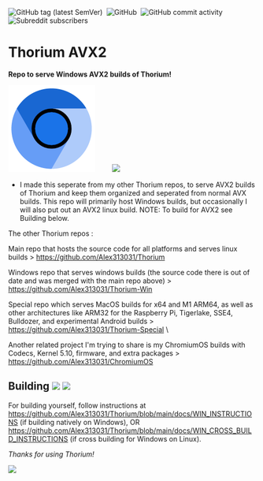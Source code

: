 ![GitHub tag (latest SemVer)](https://img.shields.io/github/v/tag/alex313031/thorium-avx2?label=Version%3A) &nbsp;![GitHub](https://img.shields.io/github/license/alex313031/thorium?color=green&label=License%3A) &nbsp;![GitHub commit activity](https://img.shields.io/github/commit-activity/w/alex313031/thorium-avx2?color=blueviolet&label=Commit%20Activity%3A) &nbsp;![Subreddit subscribers](https://img.shields.io/reddit/subreddit-subscribers/ChromiumBrowser?style=social)

# Thorium AVX2
__Repo to serve Windows AVX2 builds of Thorium!__

<img src="https://github.com/Alex313031/Thorium-AVX2/blob/main/ThoriumLogo.png"> &nbsp;&nbsp;&nbsp;&nbsp;&nbsp;&nbsp;&nbsp;&nbsp;<img src="https://github.com/Alex313031/Thorium/blob/main/logos/STAGING/AVX2.png" width="200">

 - I made this seperate from my other Thorium repos, to serve AVX2 builds of Thorium and keep them organized and seperated from normal AVX builds.
This repo will primarily host Windows builds, but occasionally I will also put out an AVX2 linux build. NOTE: To build for AVX2 see Building below.

The other Thorium repos :

Main repo that hosts the source code for all platforms and serves linux builds > https://github.com/Alex313031/Thorium

Windows repo that serves windows builds (the source code there is out of date and was merged with the main repo above) > https://github.com/Alex313031/Thorium-Win

Special repo which serves MacOS builds for x64 and M1 ARM64, as well as other architectures like ARM32 for the Raspberry Pi, Tigerlake, SSE4, Bulldozer, and experimental Android builds > https://github.com/Alex313031/Thorium-Special \

Another related project I'm trying to share is my ChromiumOS builds with Codecs, Kernel 5.10, firmware, and extra packages > https://github.com/Alex313031/ChromiumOS

## Building <img src="https://github.com/Alex313031/Thorium/blob/main/logos/NEW/build_light.svg#gh-dark-mode-only"> <img src="https://github.com/Alex313031/Thorium/blob/main/logos/NEW/build_dark.svg#gh-light-mode-only">
For building yourself, follow instructions at https://github.com/Alex313031/Thorium/blob/main/docs/WIN_INSTRUCTIONS (if building natively on Windows), OR https://github.com/Alex313031/Thorium/blob/main/docs/WIN_CROSS_BUILD_INSTRUCTIONS (if cross building for Windows on Linux).

*Thanks for using Thorium!*

<img src="https://github.com/Alex313031/Thorium/blob/main/logos/STAGING/Thorium90_504.jpg" width="200">
